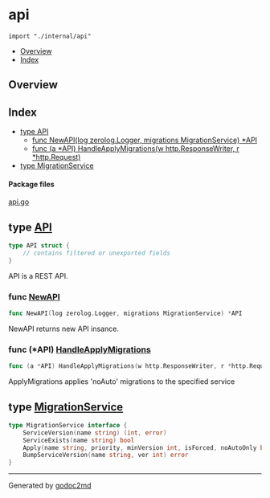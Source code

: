 

# api
`import "./internal/api"`

* [Overview](#pkg-overview)
* [Index](#pkg-index)

## <a name="pkg-overview">Overview</a>



## <a name="pkg-index">Index</a>
* [type API](#API)
  * [func NewAPI(log zerolog.Logger, migrations MigrationService) *API](#NewAPI)
  * [func (a *API) HandleApplyMigrations(w http.ResponseWriter, r *http.Request)](#API.HandleApplyMigrations)
* [type MigrationService](#MigrationService)


#### <a name="pkg-files">Package files</a>
[api.go](https://golang.org/src//target/api.go)






## <a name="API">type</a> [API](https://golang.org/src/./internal/api/api.go?s=127:202#L12)
``` go
type API struct {
    // contains filtered or unexported fields
}

```
API is a REST API.







### <a name="NewAPI">func</a> [NewAPI](https://golang.org/src/./internal/api/api.go?s=490:555#L25)
``` go
func NewAPI(log zerolog.Logger, migrations MigrationService) *API
```
NewAPI returns new API insance.





### <a name="API.HandleApplyMigrations">func</a> (\*API) [HandleApplyMigrations](https://golang.org/src/./internal/api/api.go?s=703:778#L34)
``` go
func (a *API) HandleApplyMigrations(w http.ResponseWriter, r *http.Request)
```
ApplyMigrations applies 'noAuto' migrations to the specified service




## <a name="MigrationService">type</a> [MigrationService](https://golang.org/src/./internal/api/api.go?s=204:453#L17)
``` go
type MigrationService interface {
    ServiceVersion(name string) (int, error)
    ServiceExists(name string) bool
    Apply(name string, priority, minVersion int, isForced, noAutoOnly bool) (int, int, error)
    BumpServiceVersion(name string, ver int) error
}
```













- - -
Generated by [godoc2md](http://godoc.org/github.com/lanre-ade/godoc2md)
